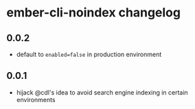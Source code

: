 # ember-cli-noindex changelog

## 0.0.2
- default to `enabled=false` in production environment


## 0.0.1
- hijack @cdl's idea to avoid search engine indexing in certain environments
